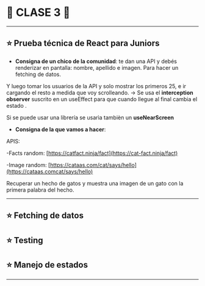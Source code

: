 # :stars: CLASE 3 :stars:

---

## ⭐ Prueba técnica de React para Juniors

- **Consigna de un chico de la comunidad**: te dan una API y debés renderizar en pantalla: nombre, apellido e imagen. Para hacer un fetching de datos.

Y luego tomar los usuarios de la API y solo mostrar los primeros 25, e ir cargando el resto a medida que voy scrolleando. -> Se usa el **interception observer** suscrito en un useEffect para que cuando llegue al final cambia el estado .

Si se puede usar una librería se usarìa tambièn un **useNearScreen**

- **Consigna de la que vamos a hacer**: 

APIS:

-Facts random: [https://catfact.ninja/fact](https://cat-fact.ninja/fact)

-Image random: [https://cataas.com/cat/says/hello](https://cataas.comcat/says/hello)

Recuperar un hecho de gatos y muestra una imagen de un gato con la primera palabra del hecho.

---

## ⭐ Fetching de datos

## ⭐ Testing

## ⭐ Manejo de estados

---